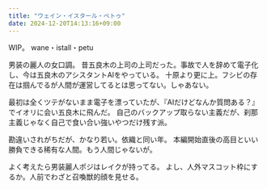 ```yaml
---
title: "ウェイン・イスタール・ペトゥ"
date: 2024-12-20T14:13:16+09:00
---
```

WIP。
wane・istall・petu

男装の麗人の女口調。
昔五良木の上司の上司だった。事故で人を辞めて電子化し、今は五良木のアシスタントAIをやっている。
十原より更に上。フシビの存在は掴んでるが人間が運営してるとは思ってない。しゃあない。

最初は全くツテがないまま電子を漂っていたが、『AIだけどなんか質問ある？』でイオリに会い五良木に飛んだ。
自己のバックアップ取らない主義だが、刹那主義じゃなく自己で食い合い強いやつだけ残す派。

勘違いされがちだが、かなり若い。依織と同い年。
本編開始直後の高目といい勝負できる稀有な人間。もう人間じゃないが。



よく考えたら男装麗人ポジはレイクが持ってる。
よし、人外マスコット枠にするか。人前でわざと召喚獣的顔を見せる。
